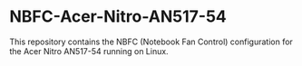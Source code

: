 # NBFC-Acer-Nitro-AN517-54
This repository contains the NBFC (Notebook Fan Control) configuration for the Acer Nitro AN517-54 running on Linux.
